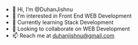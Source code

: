 - 👋 Hi, I’m @DuhanJishnu
- 👀 I’m interested in Front End WEB Development
- 🌱 Currently learning Stack Development
- 💞️ Looking to collaborate on WEB Development
- 📫 Reach me at duhanjishnu@gmail.com

<!---
DuhanJishnu/DuhanJishnu is a ✨ special ✨ repository because its `README.md` (this file) appears on your GitHub profile.
You can click the Preview link to take a look at your changes.
--->

